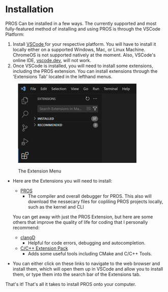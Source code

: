 # Installation

PROS Can be installed in a few ways. The currently supported and most fully-featured method of installing and using PROS is through the VSCode Platform:

1. Install [VSCode ](https://code.visualstudio.com/)for your respective platform. You will have to install it locally either on a supported Windows, Mac, or Linux Machine. ChromeOS is not supported natively at the moment. Also, VSCode's online IDE, [vscode.dev](https://vscode.dev), will not work.
2. Once VSCode is installed, you will need to install some extensions, including the PROS extension. You can install extensions through the 'Extensions Tab' located in the lefthand menus.

<div align="left">

<figure><img src="../../.gitbook/assets/image.png" alt="" width="372"><figcaption><p>The Extension Menu</p></figcaption></figure>

</div>

*   Here are the Extensions you will need to install:

    * [PROS](https://marketplace.visualstudio.com/items?itemName=sigbots.pros)
      * The compiler and overall debugger for PROS. This also will download the nessecary files for copliling PROS projects locally, such as the kernel and CLI

    You can get away with just the PROS Extension, but here are some others that improve the quality of life for coding that I personally recommend:

    * [clangD](https://marketplace.visualstudio.com/items?itemName=llvm-vs-code-extensions.vscode-clangd)
      * Helpful for code errors, debugging and autocompletion.
    * [C/C++ Extension Pack](https://marketplace.visualstudio.com/items?itemName=ms-vscode.cpptools-extension-pack)
      * Adds some useful tools including CMake and C/C++ Tools.


* You can either click on these links to navigate to the web browser and install them, which will open them up in VSCode and allow you to install them, or type them into the search bar of the Extensions tab.

That's it! That's all it takes to install PROS onto your computer.

